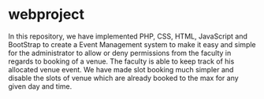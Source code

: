 # webproject
In this repository, we have implemented PHP, CSS, HTML, JavaScript and BootStrap to create a Event Management system to make it easy and simple for the administrator
to allow or deny permissions from the faculty in regards to booking of a venue. The faculty is able to keep track of his allocated venue event. We have made slot booking 
much simpler and disable the slots of venue which are already booked to the max for any given day and time. 
